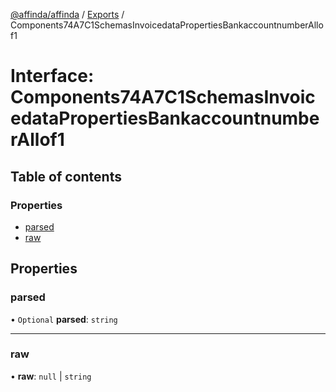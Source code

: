 [@affinda/affinda](../README.md) / [Exports](../modules.md) / Components74A7C1SchemasInvoicedataPropertiesBankaccountnumberAllof1

# Interface: Components74A7C1SchemasInvoicedataPropertiesBankaccountnumberAllof1

## Table of contents

### Properties

- [parsed](Components74A7C1SchemasInvoicedataPropertiesBankaccountnumberAllof1.md#parsed)
- [raw](Components74A7C1SchemasInvoicedataPropertiesBankaccountnumberAllof1.md#raw)

## Properties

### parsed

• `Optional` **parsed**: `string`

___

### raw

• **raw**: ``null`` \| `string`
